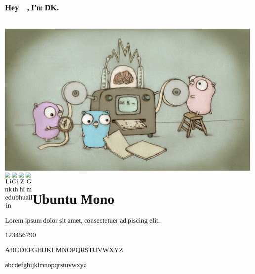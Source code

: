 ### Hey 👋, I'm DK.

<br />

<img src="./image/go.jpeg">

<br />

<center>
  <a href="https://www.linkedin.com/in/duckhue01/">
    <img align="left" alt="Linkedin" width="22px" src="https://cdn.jsdelivr.net/npm/simple-icons@3.12.2/icons/linkedin.svg" />
  </a>
  <a href="https://github.com/duckhue01/">
    <img align="left" alt="Github" width="22px" src="https://cdn.jsdelivr.net/npm/simple-icons@v3/icons/github.svg" />
  </a>
  <a href="https://www.facebook.com/duckhue01/">
    <img align="left" alt="Zhihu" width="22px" src="https://cdn.jsdelivr.net/npm/simple-icons@v3/icons/facebook.svg" />
  </a>
  <a href="mailto:duckhuejs@gmail.com ">
    <img align="left" alt="Gmail" width="22px" src="https://cdn.jsdelivr.net/npm/simple-icons@3.12.2/icons/gmail.svg" />
  </a>
</center>
<style>
body {
    font-family: 'Ubuntu Mono';font-size: 22px;
}
</style>
</head>
<body>

<h1>Ubuntu Mono</h1>
<p>Lorem ipsum dolor sit amet, consectetuer adipiscing elit.</p>
<p>123456790</p>
<p>ABCDEFGHIJKLMNOPQRSTUVWXYZ</p>
<p>abcdefghijklmnopqrstuvwxyz</p>

</body>
